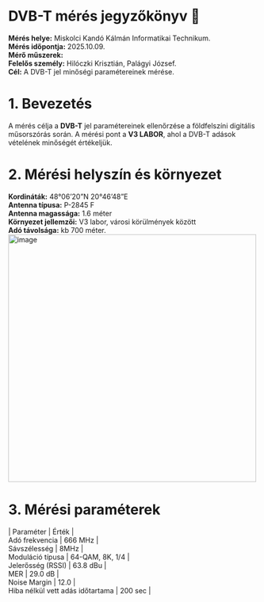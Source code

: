 # DVB-T mérés jegyzőkönyv 🔌
**Mérés helye:** Miskolci Kandó Kálmán Informatikai Technikum.  
**Mérés időpontja:** 2025.10.09.  
**Mérő műszerek:**  
**Felelős személy:** Hilóczki Krisztián, Palágyi József.  
**Cél:** A DVB-T jel minőségi paramétereinek mérése.  
# 1. Bevezetés
A mérés célja a **DVB-T** jel paramétereinek ellenőrzése a földfelszíni digitális műsorszórás során. A mérési pont a **V3 LABOR**, ahol a DVB-T adások vételének minőségét értékeljük.  
# 2. Mérési helyszín és környezet
**Kordináták:** 48°06’20”N 20°46’48”E  
**Antenna típusa:** P-2845 F   
**Antenna magassága:** 1.6 méter  
**Környezet jellemzői:** V3 labor, városi körülmények között  
**Adó távolsága:** kb 700 méter.  
<img width="500" height="500" alt="image" src="https://github.com/user-attachments/assets/08a8942c-f057-4fda-a083-ee52c0e7ae70" />  
# 3. Mérési paraméterek
| Paraméter |	Érték |  
Adó frekvencia |	666 MHz |  
Sávszélesség	| 8MHz |  
Moduláció típusa |	64-QAM, 8K, 1/4 |  
Jelerősség (RSSI) |	63.8 dBu |  
MER |	29.0 dB |  
Noise Margin	| 12.0 |  
Hiba nélkül vett adás időtartama	| 200 sec |  

